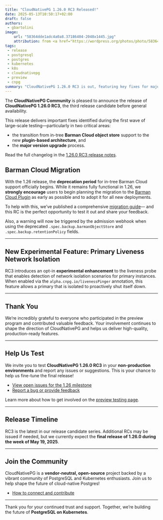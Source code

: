 ```yaml
---
title: "CloudNativePG 1.26.0 RC3 Released!"
date: 2025-05-13T10:50:17+02:00
draft: false
authors:
 - gbartolini
image:
    url: "58364dde1adc4a0a8.37186404-2048x1445.jpg"
    attribution: from <a href="https://wordpress.org/photos/photo/58364dde1a/">Saurabh</a>
tags:
 - release
 - postgresql
 - postgres
 - kubernetes
 - k8s
 - cloudnativepg
 - preview
 - cnpg
summary: "CloudNativePG 1.26.0 RC3 is out, featuring key fixes for major upgrades and Barman Cloud plugin migration—test it now and help shape the final release!"
---
```


The **CloudNativePG Community** is pleased to announce the release of
**CloudNativePG 1.26.0 RC3**, the third release candidate before general
availability.

This release delivers important fixes identified during the first wave of
large-scale testing—particularly in two critical areas:

- the transition from in-tree **Barman Cloud object store** support to the new **plugin-based architecture**, and
- the **major version upgrade** process.

Read the full changelog in the
[1.26.0 RC3 release notes](https://cloudnative-pg.io/documentation/preview/release_notes/v1.26/).

## Barman Cloud Migration

With the 1.26 release, the **deprecation period** for in-tree Barman Cloud
support officially begins. While it remains fully functional in 1.26, we
**strongly encourage** users to begin planning the migration to the
[Barman Cloud Plugin](https://cloudnative-pg.io/plugin-barman-cloud/)
as early as possible and to adopt it for all new deployments.

To help with this, we’ve published a comprehensive
[migration guide](https://cloudnative-pg.io/plugin-barman-cloud/docs/migration/)—
and this RC is the perfect opportunity to test it out and share your feedback.

Also, a warning will now be triggered by the admission webhook when using the
deprecated `.spec.backup.barmanObjectStore` and `.spec.backup.retentionPolicy`
fields.

---

## New Experimental Feature: Primary Liveness Network Isolation

RC3 introduces an opt-in **experimental enhancement** to the liveness probe that
enables detection of network isolation scenarios for primary instances. When
enabled via the `alpha.cnpg.io/livenessPinger` annotation, this feature allows
a primary that is isolated to proactively shut itself down.

---

## Thank You

We’re incredibly grateful to everyone who participated in the preview program
and contributed valuable feedback. Your involvement continues to shape the
direction of CloudNativePG and helps us deliver high-quality, production-ready
features.

---

## Help Us Test

We invite you to test **CloudNativePG 1.26.0 RC3** in your **non-production
environments** and report any issues or suggestions. This is your chance to
help us fine-tune the final release!

- [View open issues for the 1.26 milestone](https://github.com/cloudnative-pg/cloudnative-pg/milestone/25)
- [Report a bug or provide feedback](https://github.com/cloudnative-pg/cloudnative-pg/issues/new/choose)

Learn more about how to get involved on the [preview testing page](https://cloudnative-pg.io/documentation/preview).

---

## Release Timeline

RC3 is the latest in our release candidate series. Additional RCs may be issued
if needed, but we currently expect the **final release of 1.26.0 during the
week of May 19, 2025**.

---

## Join the Community

CloudNativePG is a **vendor-neutral, open-source** project backed by a vibrant
community of PostgreSQL and Kubernetes enthusiasts. Join us to help shape the
future of cloud-native Postgres!

- [How to connect and contribute](https://github.com/cloudnative-pg/cloudnative-pg?tab=readme-ov-file#communications)

---

Thank you for your continued trust and support.
Together, we’re building the future of **PostgreSQL on Kubernetes**.

<!--
# About CloudNativePG

[CloudNativePG](https://cloudnative-pg.io) is an open-source Kubernetes
Operator specifically designed for PostgreSQL workloads. It manages the entire
lifecycle of a PostgreSQL cluster, including bootstrapping, configuration, high
availability, connection routing, and comprehensive backup and disaster
recovery mechanisms. By leveraging PostgreSQL's native streaming replication,
CloudNativePG efficiently distributes data across pods, nodes, and zones using
standard Kubernetes patterns, enabling seamless scaling of replicas in a
Kubernetes-native manner. Originally developed and supported by
[EDB](https://www.enterprisedb.com/), CloudNativePG is a
[CNCF Sandbox project](https://www.cncf.io/projects/cloudnativepg/)
and the sole PostgreSQL operator in this category.

-->
<!--
Tweet
🚀 Exciting news! CloudNativePG 1.26.0 RC3 is here! Help us test exciting new features like major in-place upgrades, startup and readiness probes for replicas, and declarative extensions management.

LINK

#CloudNativePG #PostgreSQL #Kubernetes #OpenSource

--->
<!--
LinkedIn
Your post is already clear and engaging—great job! Here's a slightly refined version to improve flow, clarity, and impact, while keeping your structure and enthusiasm:

---

🚀 CloudNativePG 1.26.0 RC3 is Here! 🚀

We’re thrilled to announce the third release candidate of CloudNativePG 1.26.0! 🎉

This milestone helps us validate and polish some of the most anticipated features coming in the final release:

🔹 Declarative offline in-place PostgreSQL major upgrades
🔹 Smarter startup and readiness probes for replicas
🔹 Declarative management of extensions and schemas
🔹 The new Barman Cloud Plugin for backup and recovery via object stores

We're calling on the community to test this release in non-production environments and share your feedback. Your input is vital to help us deliver a robust and production-ready final release!

👉 LINK

Let’s build the future of PostgreSQL on Kubernetes—together.

Follow us for updates and join the community to get involved!

#CloudNativePG #PostgreSQL #Kubernetes #OpenSource #ReleaseCandidate #RC3 #CloudNative #DataOps #DevOps
-->
